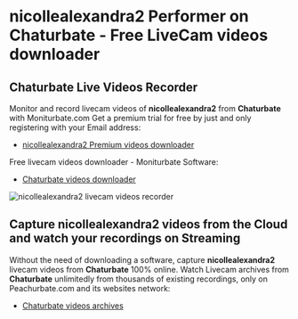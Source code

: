 # nicollealexandra2 Performer on Chaturbate - Free LiveCam videos downloader

## Chaturbate Live Videos Recorder

Monitor and record livecam videos of **nicollealexandra2** from **Chaturbate** with Moniturbate.com
Get a premium trial for free by just and only registering with your Email address:
* [nicollealexandra2 Premium videos downloader](https://moniturbate.com/request-demo-licence-key.html)

Free livecam videos downloader - Moniturbate Software:
* [Chaturbate videos downloader](https://moniturbate.com/moniturbate-download-software.html)

![nicollealexandra2 livecam videos recorder](https://peachurnet.com/templates/moniturbate-software.png)


## Capture nicollealexandra2 videos from the Cloud and watch your recordings on Streaming

Without the need of downloading a software, capture **nicollealexandra2** livecam videos from **Chaturbate** 100% online.
Watch Livecam archives from **Chaturbate** unlimitedly from thousands of existing recordings, only on Peachurbate.com and its websites network:
* [Chaturbate videos archives](https://peachurnet.com/)